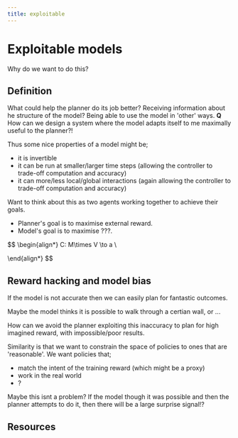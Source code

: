 ```yaml
---
title: exploitable
---
```

# Exploitable models

Why do we want to do this?

## Definition

What could help the planner do its job better?
Receiving information about he structure of the model? Being able to use the model in 'other' ways.
__Q__ How can we design a system where the model adapts itself to me maximally useful to the planner?!

Thus some nice properties of a model might be;

- it is invertible
- it can be run at smaller/larger time steps (allowing the controller to trade-off computation and accuracy)
- it can more/less local/global interactions (again allowing the controller to trade-off computation and accuracy)


Want to think about this as two agents working together to achieve their goals.

- Planner's goal is to maximise external reward.
- Model's goal is to maximise ???.

$$
\begin{align*}
C: M\times V \to a \\

\end{align*}
$$

## Reward hacking and model bias

If the model is not accurate then we can easily plan for fantastic outcomes.

Maybe the model thinks it is possible to walk through a certian wall, or ...

How can we avoid the planner exploiting this inaccuracy to plan for high imagined reward, with impossible/poor results.  

Similarity is that we want to constrain the space of policies to ones that are 'reasonable'.
We want policies that;
- match the intent of the training reward (which might be a proxy)
- work in the real world
- ?

Maybe this isnt a problem? If the model though it was possible and then the planner attempts to do it, then there will be a large surprise signal!?

## Resources
